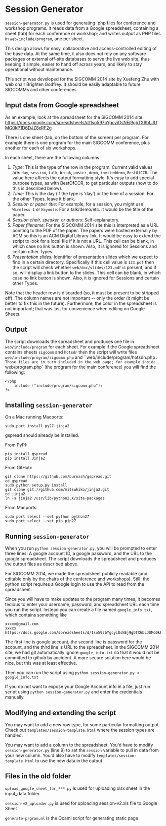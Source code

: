 # Session Generator

`session-generator.py` is used for generating .php files for conference and workshop programs.  It reads data from a Google spreadsheet, containing a sheet (tab) for each conference or workshop; and writes output as PHP files in `web/include/program`, one per sheet.

This design allows for easy, collaborative and access-controlled editing of the base data.  At the same time, it also does not rely on any software packages or external off-site databases to serve the live web site, thus keeping it simple, easier to hand off across years, and likely to stay operational without maintenance.

This script was developed for the SIGCOMM 2014 site by Xuefeng Zhu with web chair Brighten Godfrey.  It should be easily adaptable to future SIGCOMMs and other conferences.

## Input data from Google spreadsheet

As an example, look at the spreadsheet for the SIGCOMM 2014 site:
https://docs.google.com/spreadsheets/d/1so597bYgcyiOsNEj9gbTX6bLJUMG0kP1D6DJZ8xRF2g

There is one sheet (tab, on the bottom of the screen) per program.  For example there is one program for the main SIGCOMM conference, plus another for each of six workshops.

In each sheet, there are the following columns:

1. *Type:*  This is the type of the row in the program.  Current valid values are:  `day`, `session`, `talk`, `break`, `poster`, `demo`, `inviteddemo`, `BestOfCCR`.  The value here affects the output formatting style.  It's easy to add special purpose types, as with BestOfCCR, to get particular outputs (how to do this is described below).
2. *Time:*  This is the day (if the type is 'day') or the time of a session.  For the other Types, leave it blank.
3. *Session or paper title:* For example, for a session, you might use `Wireless 1` or `Keynote`.  For a talk/demo/etc. it would be the title of the paper.
4. *Session chair, speaker, or authors:* Self-explanatory.
5. *Paper filename:* For the SIGCOMM 2014 site this is interpreted as a URL pointing to the PDF of the paper.  The papers were hosted externally by ACM so this is an ACM Digital Library link.  It would be easy to extend the script to look for a local file if it is not a URL.  This cell can be blank, in which case no link button is shown.  Also, it is ignored for Sessions and certain other Types.
6. *Presentation slides:* Identifier of presentation slides which we expect to find in a certain directory.  Specifically if this cell value is `123.pdf` then the script will check whether `web/doc/slides/123.pdf` is present, and if so, will display a link button to the slides.  This cell can be blank, in which case no link button is shown.  Also, it is ignored for Sessions and certain other Types.

Note that the header row is discarded (so, it must be present to be stripped off).  The column names are not important -- only the order (it might be better to fix this in the future).  Furthermore, the color in the spreadsheet is not important; that was just for convenience when editing on Google Sheets.


## Output

The script downloads the spreadsheet and produces one file in `web/include/program` for each sheet.  For example if the Google spreadsheet contains sheets `sigcomm` and `hotsdn` then the script will write files `web/include/program/sigcomm.php` and ``web/include/program/hotsdn.php`.  Those files are in turn included in the web page; for example inside `web/program.php` (the program for the main conference) you will find the following:
```
<?php
    include ("include/program/sigcomm.php");
?>
```

## Installing `session-generator`

On a Mac running Macports:
```
sudo port install py27-jinja2
```
gspread should already be installed.

From PyPI:
```
pip install gspread
pip install Jinja2
```

From GitHub:
```
git clone https://github.com/burnash/gspread.git
cd gspread
sudo python setup.py install
git clone git://github.com/mitsuhiko/jinja2.git
cd jinja2
ln -s jinja2 /usr/lib/python2.X/site-packages
```

From Macports:
```
sudo port select --set python python27
sudo port select --set pip pip27
```


## Running `session-generator`

When you run `python session-generator.py`, you will be prompted to enter three lines:  A google account ID, a google password, and the URL to the google spreadsheet.  The script downloads the spreadsheet and produces the output files as described above.

For SIGCOMM 2014, we made the spreadsheet publicly readable (and editable only by the chairs of the conference and workshops).  Still, the python script requires a Google login to use the API to read from the spreadsheet.

Since you will have to make updates to the program many times, it becomes tedious to enter your username, password, and spreadsheet URL each time you run the script.  Instead you can create a file named `google_info.txt`, which contains something like
```
xxxxx@gmail.com
xxxxx
https://docs.google.com/spreadsheets/d/1so597bYgcyiOsNEj9gbTX6bLJUMG0kP1D6DJZ8xRF2g/edit#gid=1080662693
```
The first line is google account, the second line is password for the account, and the third line is URL to the spreadsheet.  In the SIGCOMM 2014 site, we had git automatically ignore `google_info.txt` so that it would not be committed to github by accident.  A more secure solution here would be nice, but this was at least effective.

Then you can run the script using `python session-generator.py < google_info.txt`

If you do not want to expose your Google Account info in a file, just run script using `python session-generator.py` and enter the credentials manually.

## Modifying and extending the script

You may want to add a new row type, for some particular formatting output.  Check out `templates/session-template.html` where the session types are handled.

You may want to add a column to the spreadsheet.  You'd have to modify `session-generator.py` (line 9) to set the `session` variable to pull in data from your new column.  You'd also have to modify `templates/session-template.html` to use the new data in the output.

## Files in the old folder
`upload_google_sheet_for_***.py` is used for uploading xlsx sheet in the input_data folder.

`session-v2_uploader.py` is used for uploading session-v2.xls file to Google Sheet

`generate-prgram.ml` is the Ocaml script for generating static page

